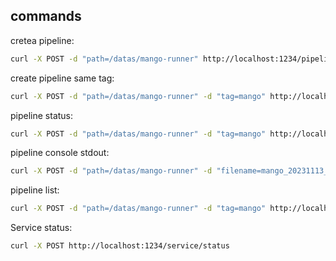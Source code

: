 ## commands

cretea pipeline:
```bash
curl -X POST -d "path=/datas/mango-runner" http://localhost:1234/pipeline/create
```

create pipeline same tag:
```bash
curl -X POST -d "path=/datas/mango-runner" -d "tag=mango" http://localhost:1234/pipeline/create
```

pipeline status:
```bash
curl -X POST -d "path=/datas/mango-runner" -d "tag=mango" http://localhost:1234/pipeline/status
```

pipeline console stdout:
```bash
curl -X POST -d "path=/datas/mango-runner" -d "filename=mango_20231113_231434.txt" http://localhost:1234/pipeline/stdout
```

pipeline list:
```bash
curl -X POST -d "path=/datas/mango-runner" -d "tag=mango" http://localhost:1234/pipeline/list
```

Service status:
```bash
curl -X POST http://localhost:1234/service/status
```

